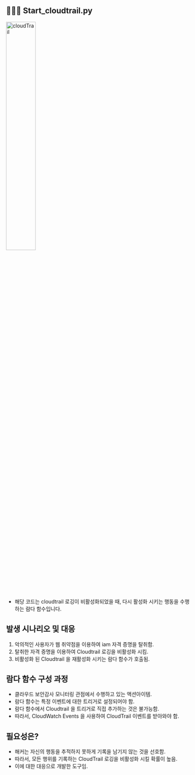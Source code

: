 🧑🏻‍💻 Start_cloudtrail.py
---
<img width="40%" alt="cloudTrail" src="https://github.com/CloudBread-WHS/aws-automated-security-tools/assets/77061306/47bcabef-a496-48a3-ae13-fc2e0487b33d">


- 해당 코드는 cloudtrail 로깅이 비활성화되었을 때, 다시 활성화 시키는 행동을 수행하는 람다 함수입니다.

## 발생 시나리오 및 대응
1. 악의적인 사용자가 웹 취약점을 이용하여 iam 자격 증명을 탈취함.
2. 탈취한 자격 증명을 이용하여 Cloudtrail 로깅을 비활성화 시킴.
3. 비활성화 된 Cloudtrail 을 재활성화 시키는 람다 함수가 호출됨.

## 람다 함수 구성 과정
- 클라우드 보안감사 모니터링 관점에서 수행하고 있는 액션아이템.
- 람다 함수는 특정 이벤트에 대한 트리거로 설정되어야 함.
- 람다 함수에서 Cloudtrail 을 트리거로 직접 추가하는 것은 불가능함.
- 따라서, CloudWatch Events 을 사용하여 CloudTrail 이벤트를 받아와야 함.

## 필요성은?
- 해커는 자신의 행동을 추적하지 못하게 기록을 남기지 않는 것을 선호함.
- 따라서, 모든 행위를 기록하는 CloudTrail 로깅을 비활성화 시킬 확률이 높음.
- 이에 대한 대응으로 개발한 도구임.
